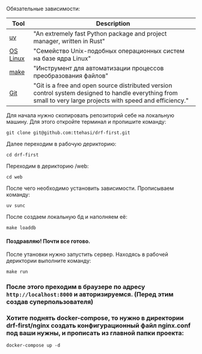 Обязательные зависимости:

| Tool                                       | Description                                                            |
|--------------------------------------------|------------------------------------------------------------------------|
| [uv](https://docs.astral.sh/uv/)           | "An extremely fast Python package and project manager, written in Rust" |
| [OS Linux](https://www.linux.org/)               | "Семейство Unix-подобных операционных систем на базе ядра Linux"                           |
| [make](https://www.gnu.org/software/make/)               | "Инструмент для автоматизации процессов преобразования файлов"                           |
| [Git](https://git-scm.com/)               | "Git is a free and open source distributed version control system designed to handle everything from small to very large projects with speed and efficiency."                           |


Для начала нужно скопировать репозиторий себе на локальную машину. Для этого откройте терминал и пропишите команду:
~~~
git clone git@github.com:ttehasi/drf-first.git
~~~

Далее переходим в рабочую дерикторию:
~~~
cd drf-first
~~~

Переходим в дерикторию /web:
~~~
cd web
~~~

После чего необходимо установить зависимости. Прописываем команду:
~~~
uv sunc
~~~

После создаем локальную бд и наполняем её:
~~~
make loaddb
~~~

#### Поздравляю! Почти все готово.
После утановки нужно запустить сервер.
Находясь в рабочей дериктории выполните команду:
~~~
make run
~~~

### После этого преходим в браузере по адресу `http://localhost:8000` и авторизируемся. (Перед этим создав суперпользователя)

### Хотите поднять docker-compose, то нужно в директории drf-first/nginx создать конфигурационный файл nginx.conf под ваши нужны, и прописать из главной папки проекта:
~~~
docker-compose up -d
~~~


